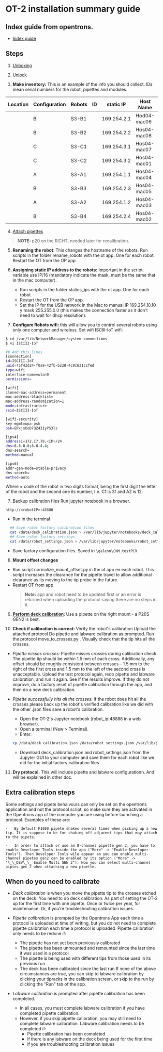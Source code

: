 
# OT-2 installation summary guide

## Index guide from opentrons.

-   [Index guide](https://support.opentrons.com/en/collections/1559720-guide-for-getting-started-with-the-ot-2#6-calibrate-the-ot-2)

## Steps

1) [Unboxing](https://support.opentrons.com/en/articles/2687501-get-started-unbox-the-ot-2)

2) [Unlock](https://slack-redir.net/link?url=https%3A%2F%2Fsupport.opentrons.com%2Fen%2Farticles%2F2687521-get-started-unlock-the-ot-2)

3) **Make inventory:** This is an example of the info you should collect. IDs mean serial numbers for the robot, pipettes and modules.

| Location | Configuration | Robots | ID | static IP      | Host Name    | Macbook Air MAC | Right pipette | RP ID | Left pipette | LP ID | Module 1 type | Module 1 ID |
|----------|---------------|--------|----|----------------|--------------|-----------------|---------------|-------|--------------|-------|---------------|-------------|
|          | B             | S3\-B1 |    | 169\.254\.2\.1 | Hod04\-mac06 |                 | pM300         |       | p1000        |       | Magnetic      |             |
|          | B             | S3\-B2 |    | 169\.254\.2\.2 | Hos04\-mac08 |                 | pM300         |       | p1000        |       | Magnetic      |             |
|          | C             | S3\-C1 |    | 169\.254\.3\.1 | Hos04\-mac07 |                 | p20           |       | p300         |       | Temperature   |             |
|          | C             | S3\-C2 |    | 169\.254\.3\.2 | Hos04\-mac01 |                 | p20           |       | p300         |       | Temperature   |             |
|          | A             | S3\-A1 |    | 169\.254\.1\.1 | Hos04\-mac04 |                 | p300          |       | p1000        |       |               |             |
|          | B             | S3\-B3 |    | 169\.254\.2\.3 | Hos04\-mac05 |                 | pM300         |       | p1000        |       | Magnetic      |             |
|          | A             | S3\-A2 |    | 169\.254\.1\.2 | Hos04\-mac03 |                 | p300          |       | p1000        |       |               |             |
|          | B             | S3\-B4 |    | 169\.254\.2\.4 | Hos04\-mac02 |                 | pM300         |       | p1000        |       | Magnetic      |             |

4) [Attach pipettes](https://support.opentrons.com/en/articles/2067321-get-started-attach-pipettes)
> **NOTE:** p20 on the RIGHT, needed later for recalibration.

5) **Renaming the robot**: This changes the hostname of the robots. Run scripts in the folder rename_robots with the ot app. One for each robot. Restart the OT from the OP app.

6) **Assigning static IP address to the robots:** Important in the script variable use IP/16 (mandatory indicate the mask, must be the same that in the mac computer).

    -   Run scripts in the folder statics_ips with the ot app. One for each robot.
    -   Restart the OT from the OP app.
    -   Set the IP for the USB network in the Mac to manual IP 169.254.10.10 y mask 255.255.0.0 (this makes the connection faster as it don't need to wait for dhcp resolution).

7) **Configure Robots wifi:** this will allow you to control several robots using only one computer and wireless.
Set wifi ISCIII-IoT wifi:
```Bash
$ cd /var/lib/NetworkManager/system-connections
$ vi ISCIII-IoT

## Add this lines
[connection]
id=ISCIII-IoT
uuid=75f43d24-f0a9-42fb-b228-4c9c631ccfed
type=wifi
interface-name=wlan0
permissions=

[wifi]
cloned-mac-address=permanent
mac-address-blacklist=
mac-address-randomization=1
mode=infrastructure
ssid=ISCIII-IoT

[wifi-security]
key-mgmt=wpa-psk
psk=EPxjsboD7QZ4I1yPS3ls

[ipv4]
address1=172.17.70.<IP>/24
dns=8.8.8.8;8.8.4.4;
dns-search=
method=manual

[ipv6]
addr-gen-mode=stable-privacy
dns-search=
method=auto
```

Where <IP> = code of the robot in two digits format, being the first digit the letter of the robot and the second one its number, I.e. C1 is 31 and A2 is 12.

7) Backup calibration files Run jupyter notebook in a browser.

`http://<robotIP>:48888`

-   Run in the terminal

```Bash
  ## Save robot factory calibration files
  cat /data/deck_calibration.json > /var/lib/jupyter/notebooks/deck_calibration_factory.json
  ## Save robot factory settings
  cat /data/robot_settings.json > /var/lib/jupyter/notebooks/robot_settings_factory.json
```

-   Save factory configuration files. Saved in `\galeon\CNM_testPCR`

8) **Mount offset changes**
-   Run script normalize_mount_offset.py in the ot app en each robot. This script increases the clearance for the pipette travel to allow additional clearance as its moving to the tip probe in the future.
-   Restart OT from app.
    > **Note:** app and robot need to be updated first or an error is returned when uploading the protocol saying there are no steps in it.

9) [**Perform deck calibration**]( https://support.opentrons.com/en/articles/2687620-get-started-calibrate-the-deck): Use a pipette on the right mount - a P20S GEN2 is best.

10) **Check if calibration is correct:** Verify the robot's calibration Upload the attached protocol Do pipette and labware calibration as prompted. Run the protocol move_to_crosses.py . Visually check that the tip hits all the crosses.

-   *Pipette misses crosses:* Pipette misses crosses during calibration check The pipette tip should be within 1.5 mm of each cross. Additionally, any offset should be roughly consistent between crosses – 1.5 mm to the right of the first cross and 1.5 mm to the left of the second cross is unacceptable. Upload the test protocol again, redo pipette and labware calibration, and run it again. See if the results improve. If they do not improve, do a factory reset of pipette calibration through the app, and then do a new deck calibration.

-   *Pipette successfully hits all the crosses:* If the robot does hit all the crosses please back up the robot's verified calibration like we did with the other .json files save a robot's calibration.
    -   Open the OT-2's Jupyter notebook (robot_ip:48888 in a web browser).
    -   Open a terminal (New > Terminal).
    -   Enter:
    ```Bash
    cp /data/deck_calibration.json /data/robot_settings.json /var/lib/jupyter/notebooks
    ```
    -   Download deck_calibration.json and robot_settings.json from the Jupyter GUI to your computer and save them for each robot like we did for the initial factory calibration files

11) **Dry protocol.** This will include pipette and labware configurationn. And will be explained in other doc.

## Extra calibration steps

Some settings and pipete behaivours can only be set on the opentrons application and not the protocol script, so make sure they are activated in the Opentrons app of the computer you are using before launching a protocol. Examples of these are:

    -   By default P1000 pipete shakes several times when picking up a new tip. It is suppose to be for shaking off adjacent tips that may attach to the pipete.
    
    -   In order to attach or use an 8-channel pipette gen 2, you have to enable Developer Tools inside the app ("More" -> "Enable Developer Tools"). Then Developer Tools wile appear an you can enable multi-channel pipetes gen2 can be enabled by its option ("More" -> "\_\_DEV\_\_ Enable Multi GEN 2"). Now you can select multi-channel piptes gen 2 when attaching a new pipette.

## When do you need to calibrate

-   *Deck calibration* is when you move the pipette tip to the crosses etched on the deck. You need to do deck calibration: As part of setting the OT-2 up for the first time with one pipette. Once or twice per year, for maintenance. Or, if you're troubleshooting calibration issues.

-   *Pipette calibration* is prompted by the Opentrons App each time a protocol is uploaded at time of writing, but you do not need to complete pipette calibration each time a protocol is uploaded. Pipette calibration only needs to be redone if:
    -   The pipette has not yet been previously calibrated
    -   The pipette has been unmounted and remounted since the last time it was used in a protocol
    -   The pipette is being used with different tips from those used in its previous run
    -   The deck has been calibrated since the last run If none of the above circumstances are true, you can skip to labware calibration by clicking your tipracks in the calibration screen, or skip to the run by clicking the "Run" tab of the app.

-   *Labware calibration* is prompted after pipette calibration has been completed.
    -   In all cases, you must complete labware calibration if you have completed pipette calibration.
    -   However, if you skip pipette calibration, you may still need to complete labware calibration. Labware calibration needs to be completed if:
        -   Pipette calibration has been completed
        -   If there is any labware on the deck being used for the first time
        -   If you are troubleshooting calibration issues
